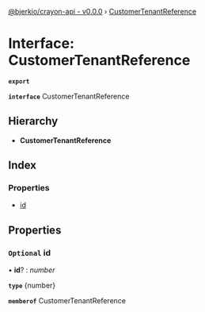 [@bjerkio/crayon-api - v0.0.0](../README.md) › [CustomerTenantReference](customertenantreference.md)

# Interface: CustomerTenantReference

**`export`** 

**`interface`** CustomerTenantReference

## Hierarchy

* **CustomerTenantReference**

## Index

### Properties

* [id](customertenantreference.md#optional-id)

## Properties

### `Optional` id

• **id**? : *number*

**`type`** {number}

**`memberof`** CustomerTenantReference
